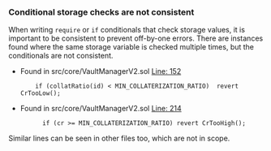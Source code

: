 ### Conditional storage checks are not consistent

When writing `require` or `if` conditionals that check storage values, it is important to be consistent to prevent off-by-one errors. There are instances found where the same storage variable is checked multiple times, but the conditionals are not consistent.

- Found in src/core/VaultManagerV2.sol [Line: 152](src/core/VaultManagerV2.sol#L152)

	```solidity
	    if (collatRatio(id) < MIN_COLLATERIZATION_RATIO)  revert CrTooLow(); 
	```

- Found in src/core/VaultManagerV2.sol [Line: 214](src/core/VaultManagerV2.sol#L214)

	```solidity
	      if (cr >= MIN_COLLATERIZATION_RATIO) revert CrTooHigh();
	```

Similar lines can be seen in other files too, which are not in scope.